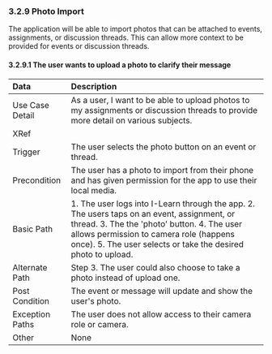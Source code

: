 ### 3.2.9 Photo Import

The application will be able to import photos that can be attached to events, assignments, or discussion threads. This can allow more context to be provided for events or discussion threads. 

#### 3.2.9.1 The user wants to upload a photo to clarify their message

| Data          | Description |
|:--------------| :--------------|
|Use Case Detail| As a user, I want to be able to upload photos to my assignments or discussion threads to provide more detail on various subjects. |
|XRef           | |
|Trigger        | The user selects the photo button on an event or thread. |
|Precondition   | The user has a photo to import from their phone and has given permission for the app to use their local media. |
|Basic Path	    | 1. The user logs into I-Learn through the app. 2. The users taps on an event, assignment, or thread. 3. The the 'photo' button. 4. The user allows permission to camera role (happens once). 5. The user selects or take the desired photo to upload. |
|Alternate Path | Step 3. The user could also choose to take a photo instead of upload one. |
|Post Condition	| The event or message will update and show the user's photo.|
|Exception Paths| The user does not allow access to their camera role or camera. |
|Other		      | None|
